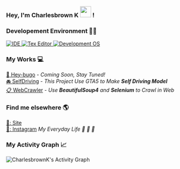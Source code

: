 ### Hey, I'm Charlesbrown K <img src="https://media.giphy.com/media/hvRJCLFzcasrR4ia7z/giphy.gif" width="30px"> !


### Developement Environment 👨‍💻

<a href="https://code.visualstudio.com/">
  <img alt="IDE" src="https://img.shields.io/badge/Visual_Studio-5C2D91?style=for-the-badge&logo=visual%20studio&logoColor=white">
</a>
<a href="https://www.sublimetext.com/">
  <img alt="Tex Editor" src="https://img.shields.io/badge/sublime_text-%23575757.svg?&style=for-the-badge&logo=sublime-text&logoColor=important">
</a>
<a href="https://www.linuxmint.com/download.php">
  <img alt="Development OS" src="https://img.shields.io/badge/Linux_Mint-87CF3E?style=for-the-badge&logo=linux-mint&logoColor=white">
</a>


### My Works 💻

[📰 Hey-bugo](https://github.com/CharlesbrownK/Hey-bugo) - _Coming Soon, Stay Tuned!_<br>
[🚘 SelfDriving](https://github.com/CharlesbrownK/py_GTA5) - _This Project Use GTA5 to Make **Self Driving Model**_<br>
[📋 WebCrawler](https://github.com/CharlesbrownK/Python_Web_Crawlings) - _Use **BeautifulSoup4** and **Selenium** to Crawl in Web_<br>


### Find me elsewhere 🌎

[🚀: Site](https://charlesbrownk.github.io/) <br>
[📸: Instagram](https://www.instagram.com/junghoon_kim04/) _My Everyday Life 👔 📖 🎽_<br>


### My Activity Graph 📈

<img alt="CharlesbrownK's Activity Graph" title="CharlesbrownK's Activity Graph" src="https://denvercoder1-activity-graph.herokuapp.com/graph/?username=CharlesbrownK&bg_color=1F222E&color=F8D866&line=F85D7F&point=FFFFFF&hide_border=true" /></a>

<!-- 
<p  align="center">
  <a><img src="https://ghchart.rshah.org/CharlesbrownK"></a>
</p> 
-->
